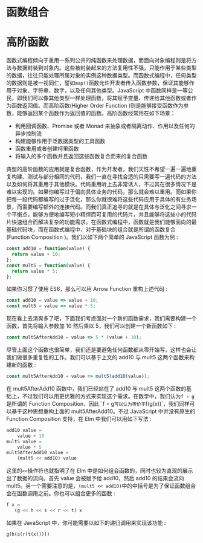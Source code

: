 # 函数组合

# 高阶函数

函数式编程倾向于重用一系列公共的纯函数来处理数据，而面向对象编程则是将方法与数据封装到对象内。这些被封装起来的方法复用性不强，只能作用于某些类型的数据，往往只能处理所属对象的实例这种数据类型。而函数式编程中，任何类型的数据则是被一视同仁，譬如`map()`函数允许开发者传入函数参数，保证其能够作用于对象、字符串、数字，以及任何其他类型。JavaScript 中函数同样是一等公民，即我们可以像其他类型一样处理函数，将其赋予变量、传递给其他函数或者作为函数返回值。而高阶函数(Higher Order Function )则是能够接受函数作为参数，能够返回某个函数作为返回值的函数。高阶函数经常用在如下场景：

- 利用回调函数、Promise 或者 Monad 来抽象或者隔离动作、作用以及任何的异步控制流
- 构建能够作用于泛数据类型的工具函数
- 函数重用或者创建柯里函数
- 将输入的多个函数并且返回这些函数复合而来的复合函数

典型的高阶函数的应用就是复合函数，作为开发者，我们天性不希望一遍一遍地重复构建、测试与部分相同的代码，我们一直在寻找合适的只需要写一遍代码的方法以及如何将其重用于其他模块。代码重用听上去非常诱人，不过其在很多情况下是难以实现的。如果你编写过于偏向具体业务的代码，那么就会难以重用。而如果你把每一段代码都编写的过于泛化，那么你就很难将这些代码应用于具体的有业务场景，而需要编写额外的连接代码。而我们真正追寻的就是在具体与泛化之间寻求一个平衡点，能够方便地编写短小精悍而可复用的代码片，并且能够将这些小的代码片快速组合而解决复杂的功能需求。在函数式编程中，函数就是我们能够面向的最基础代码块，而在函数式编程中，对于基础块的组合就是所谓的函数复合(Function Composition )。我们以如下两个简单的 JavaScript 函数为例 :

```js
const add10 = function(value) {
  return value + 10;
};
const mult5 = function(value) {
  return value * 5;
};
```

如果你习惯了使用 ES6，那么可以用 Arrow Function 重构上述代码 :

```js
const add10 = value => value + 10;
const mult5 = value => value * 5;
```

现在看上去清爽多了吧，下面我们考虑面对一个新的函数需求，我们需要构建一个函数，首先将输入参数加 10 然后乘以 5，我们可以创建一个新函数如下 :

```js
const mult5AfterAdd10 = value => 5 * (value + 10);
```

尽管上面这个函数也很简单，我们还是要避免任何函数都从零开始写，这样也会让我们做很多重复性的工作。我们可以基于上文的 add10 与 mult5 这两个函数来构建新的函数 :

```js
const mult5AfterAdd10 = value => mult5(add10(value));
```

在 mult5AfterAdd10 函数中，我们已经站在了 add10 与 mult5 这两个函数的基础上，不过我们可以用更优雅的方式来实现这个需求。在数学中，我们认为`f ∘ g`是所谓的 Function Composition，因此``f ∘ g`可以认为等价于`f(g(x))`，我们同样可以基于这种思想重构上面的 mult5AfterAdd10。不过 JavaScript 中并没有原生的 Function Composition 支持，在 Elm 中我们可以用如下写法 :

```js
add10 value =
    value + 10
mult5 value =
    value * 5
mult5AfterAdd10 value =
    (mult5 << add10) value
```

这里的`<<`操作符也就指明了在 Elm 中是如何组合函数的，同时也较为直观的展示出了数据的流向。首先 value 会被赋予给 add10，然后 add10 的结果会流向 mult5。另一个需要注意的是，`(mult5 << add10)`中的中括号是为了保证函数组合会在函数调用之前。你也可以组合更多的函数 :

```js
f x =
   (g << h << s << r << t) x
```

如果在 JavaScript 中，你可能需要以如下的递归调用来实现该功能 :

```
g(h(s(r(t(x)))))
```
